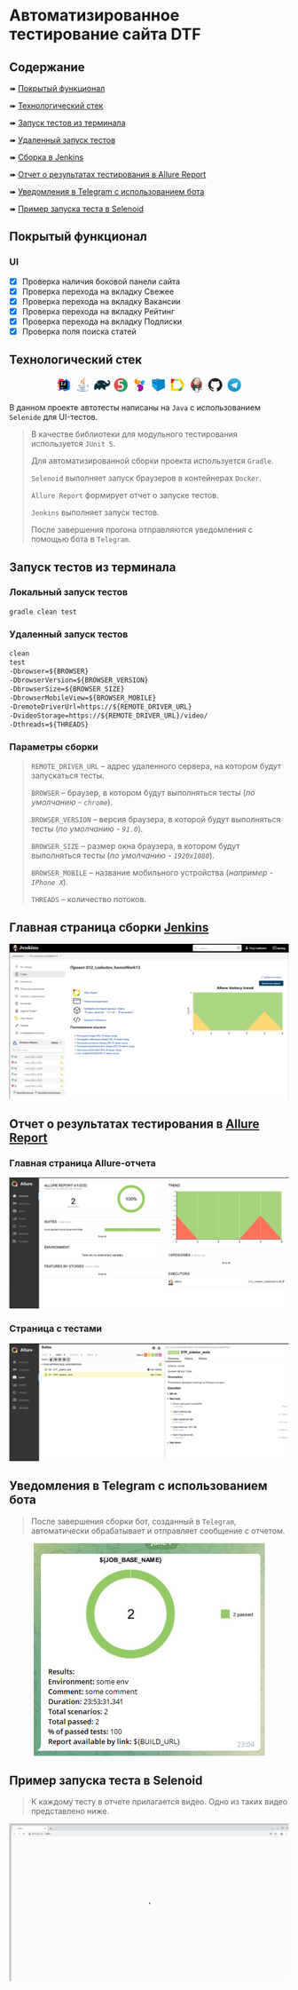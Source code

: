 # Автоматизированное тестирование сайта DTF

##  Содержание

➠ [Покрытый функционал](#покрытый-функционал)

➠ [Технологический стек](#технологический-стек)

➠ [Запуск тестов из терминала](#запуск-тестов-из-терминала)

➠ [Удаленный запуск тестов](#удаленный-запуск-тестов)

➠ [Сборка в Jenkins](#-главная-страница-сборки-Jenkins)

➠ [Отчет о результатах тестирования в Allure Report](#-отчет-о-результатах-тестирования-в-allure-report)

➠ [Уведомления в Telegram с использованием бота](#-уведомления-в-telegram-с-использованием-бота)

➠ [Пример запуска теста в Selenoid](#-пример-запуска-теста-в-selenoid)

## Покрытый функционал

### UI

- [x] Проверка наличия боковой панели сайта
- [x] Проверка перехода на вкладку Свежее
- [x] Проверка перехода на вкладку Вакансии 
- [x] Проверка перехода на вкладку Рейтинг
- [x] Проверка перехода на вкладку Подписки
- [x] Проверка поля поиска статей

## Технологический стек

<p align="center">
<img width="6%" title="IntelliJ IDEA" src="images/logo/Intelij_IDEA.svg">
<img width="6%" title="Java" src="images/logo/Java.svg">
<img width="6%" title="Gradle" src="images/logo/Gradle.svg">
<img width="6%" title="JUnit5" src="images/logo/JUnit5.svg">
<img width="6%" title="Selenide" src="images/logo/Selenide.svg">
<img width="6%" title="Selenoid" src="images/logo/Selenoid.svg">
<img width="6%" title="Allure Report" src="images/logo/Allure_Report.svg">
<img width="6%" title="Jenkins" src="images/logo/Jenkins.svg">
<img width="6%" title="GitHub" src="images/logo/GitHub.svg">
<img width="6%" title="Telegram" src="images/logo/Telegram.svg">
</p>

В данном проекте автотесты написаны на <code>Java</code> с использованием <code>Selenide</code> для UI-тестов.

> В качестве библиотеки для модульного тестирования используется <code>JUnit 5</code>.
> 
> Для автоматизированной сборки проекта используется <code>Gradle</code>.
> 
> <code>Selenoid</code> выполняет запуск браузеров в контейнерах <code>Docker</code>.
>
> <code>Allure Report</code> формирует отчет о запуске тестов.
>
> <code>Jenkins</code> выполняет запуск тестов.
> 
> После завершения прогона отправляются уведомления с помощью бота в <code>Telegram</code>.

## Запуск тестов из терминала

### Локальный запуск тестов

```
gradle clean test
```

### Удаленный запуск тестов

```
clean
test
-Dbrowser=${BROWSER}
-DbrowserVersion=${BROWSER_VERSION}
-DbrowserSize=${BROWSER_SIZE}
-DbrowserMobileView=${BROWSER_MOBILE}
-DremoteDriverUrl=https://${REMOTE_DRIVER_URL}
-DvideoStorage=https://${REMOTE_DRIVER_URL}/video/
-Dthreads=${THREADS}
```

### Параметры сборки

> <code>REMOTE_DRIVER_URL</code> – адрес удаленного сервера, на котором будут запускаться тесты.
>
> <code>BROWSER</code> – браузер, в котором будут выполняться тесты (_по умолчанию - <code>chrome</code>_).
>
> <code>BROWSER_VERSION</code> – версия браузера, в которой будут выполняться тесты (_по умолчанию - <code>91.0</code>_).
>
> <code>BROWSER_SIZE</code> – размер окна браузера, в котором будут выполняться тесты (_по умолчанию - <code>1920x1080</code>_).
>
> <code>BROWSER_MOBILE</code> – название мобильного устройства (_например - <code>IPhone X</code>_).
>
> <code>THREADS</code> – количество потоков.

## Главная страница сборки [Jenkins](https://jenkins.autotests.cloud/job/012_Loskutov_homeWork13/)

<p align="center">
  <img src="images/Jenkins.png">
</p>

## Отчет о результатах тестирования в [Allure Report](https://jenkins.autotests.cloud/job/012_Loskutov_homeWork13/6/allure/)

### Главная страница Allure-отчета

<p align="center">
<img title="Allure Overview" src="images/AllureReport.png">
</p>

### Страница с тестами

<p align="center">
<img title="Allure Behaviors" src="images/AllureTests.png">
</p>

## Уведомления в Telegram с использованием бота

> После завершения сборки бот, созданный в <code>Telegram</code>, автоматически обрабатывает и отправляет сообщение с отчетом.
<p align="center">
<img title="Telegram Notifications" src="images/Notification.png">
</p>

## Пример запуска теста в Selenoid

> К каждому тесту в отчете прилагается видео. Одно из таких видео представлено ниже.
<p align="center">
  <img title="Selenoid Video" src="images/TestGIF.gif">
</p>

